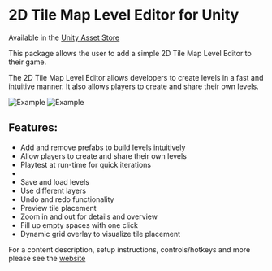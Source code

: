 # 2D Tile Map Level Editor for Unity

Available in the [Unity Asset Store](https://www.assetstore.unity3d.com/en/#!/content/90420)

This package allows the user to add a simple 2D Tile Map Level Editor to their game.  

The 2D Tile Map Level Editor allows developers to create levels in a fast and intuitive manner. It also allows players to create and share their own levels.

![Example](https://github.com/GracesGames/2DTileMapLevelEditor/blob/master/Images/Version_1.1/Platformer%20Preview.png)
![Example](https://github.com/GracesGames/2DTileMapLevelEditor/blob/master/Images/Version_1.1/Sokoban%20Preview.png)

## Features:

- Add and remove prefabs to build levels intuitively
- Allow players to create and share their own levels
- Playtest at run-time for quick iterations
- 
- Save and load levels
- Use different layers
- Undo and redo functionality
- Preview tile placement
- Zoom in and out for details and overview
- Fill up empty spaces with one click
- Dynamic grid overlay to visualize tile placement

For a content description, setup instructions, controls/hotkeys and more please see the [website](https://gracesgames.github.io/2DTileMapLevelEditor/)
